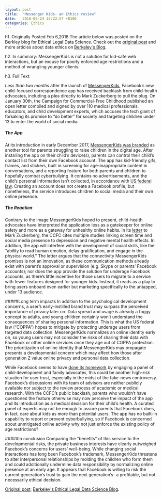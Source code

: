 ```yaml
---
layout: post
title:  "Messenger Kids- an Ethics review"
date:   2018-08-24 12:22:57 +0100
categories: Ethics
---
```

h1. Originally Posted Feb 6,2018
The article below was posted on the Berkley blog for Ethical Legal Data Science. Check out the [original post][Berkeley-post] and more articles about data ethics on [Berkeley's Blog][Berkeley-home].

h2. In summary:
MessengerKids is not a solution for kid-safe web interactions, but an excuse for poorly enforced age restrictions and a method of wrangling younger clients.

h3. Full Text:

_Less than two months_ after the launch of [MessengerKids][mkids-home], Facebook’s new child-focused correspondence app has received backlash from child-health advocates, including a plea directly to Mark Zuckerberg to pull the plug. On January 30th, the Campaign for Commercial-Free Childhood published an open letter compiled and signed by over 110 medical professionals, educators, and child development experts, which accuses the tech giant of forsaking its promise to “do better” for society and targeting children under 13 to enter the world of social media.  

##### The App
At its introduction in early December 2017, [MessengerKids was branded][mkids-brand] as another tool for parents struggling to raise children in the digital age. After installing the app on their child’s device(s), parents can control their child’s contact list from their own Facebook account. The app has kid-friendly gifs, frames, and stickers, built in screening for age-inappropriate content in conversations, and a reporting feature for both parents and children to hopefully combat cyberbullying. It contains no advertisements, and the child’s personal information isn’t collected, in accordance with [US federal law][USlaw]. Creating an account does not create a Facebook profile, but nonetheless, the service introduces children to social media and their own online presence.

##### The Reaction
Contrary to the image MessengerKids hoped to present, child-health advocates have interpreted the application less as a gatekeeper for online safety and more as a gateway for unhealthy online habits. In its [letter][CCFC-letter] to Mark Zuckerberg, the CCFC cites multiple studies linking screen time and social media presence to depression and negative mental health effects. In addition, the app will interfere with the development of social skills, like the “ability to read human emotion, delay gratification, and engage in the physical world.” The letter argues that the connectivity MessengerKids promises is not an innovation, as these communication methods already exist with parent’s approval or supervision (e.g. Skype or parents’ Facebook accounts); nor does the app provide the solution for underage Facebook accounts, as there’s little incentive for those users to migrate to a service with fewer features designed for younger kids. Instead, it reads as a play to bring users onboard even earlier but marketing specifically to the untapped, under 13 audience.

#####Long term impacts
In addition to the psychological development concerns, a user’s early-instilled brand trust may surpass the perceived importance of privacy later on. Data spread and usage is already a foggy concept to adults, and young children certainly won’t understand the consequences of sharing personal information. This is what the US federal law (“COPPA”) hopes to mitigate by protecting underage users from targeted data collection. MessengerKids normalizes an online identity early on, so young users may not consider the risks of sharing their data with Facebook or other online services once they age out of COPPA protection. The prioritization of online identity that MessengerKids may propagate presents a developmental concern which may affect how those after generation Z  value online privacy and personal data collection.

While Facebook seems to have [done its homework][fb-pub] by engaging a panel of child-development and family advocates, this could be another high-risk situation for user trust, especially in the midst of the fake-news controversy. Facebook’s discussions with its team of advisors are neither publicly available nor subject to the review process of academic or medical research. With the CCFC’s public backlash, parents who wouldn’t have questioned the feature otherwise may now perceive the impact of the app and its introduction as a medical decision for their child’s health. A curated panel of experts may not be enough to assure parents that Facebook does, in fact, care about kids as more than potential users. The app has no built-in capability to report or prevent cyberbullying, so if Facebook is concerned about unmitigated online activity why not just enforce the existing policy of age restrictions?

#####In conclusion
Comparing the “benefits” of this service to the developmental risks, the private business interests have clearly outweighed Facebook’s concerns for users’ well-being. While changing social interactions has long been Facebook’s trademark, MessengerKids threatens to alter interpersonal relationships by molding the children who form them and could additionally undermine data responsibility by normalizing online presence at an early age. It appears that Facebook is willing to risk the current generation’s trust to gain the next generation’s- a profitable, but not necessarily ethical decision.


[Original post][Berkeley-post]; [Berkeley's Ethical Legal Data Science Blog][Berkeley-home].

[Berkeley-post]:https://blogs.ischool.berkeley.edu/w231/2018/02/06/candy-cigarettes-now-available-in-blue-speech-bubble-flavor/
[Berkeley-home]:https://blogs.ischool.berkeley.edu/w231/
[mkids-home]:https://messengerkids.com/
[mkids-brand]:https://newsroom.fb.com/news/2017/12/introducing-messenger-kids-a-new-app-for-families-to-connect/
[USlaw]:https://www.ftc.gov/enforcement/rules/rulemaking-regulatory-reform-proceedings/childrens-online-privacy-protection-rule
[CCFC-letter]:http://www.commercialfreechildhood.org/sites/default/files/devel-generate/gaw/FBMessengerKids.pdf
[fb-pub]:https://newsroom.fb.com/news/2017/12/hard-questions-kids-online/
